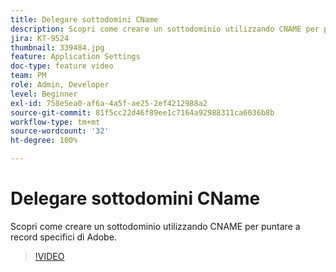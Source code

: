 ```yaml
---
title: Delegare sottodomini CName
description: Scopri come creare un sottodominio utilizzando CNAME per puntare a record specifici di Adobe.
jira: KT-9524
thumbnail: 339484.jpg
feature: Application Settings
doc-type: feature video
team: PM
role: Admin, Developer
level: Beginner
exl-id: 758e5ea0-af6a-4a5f-ae25-2ef4212988a2
source-git-commit: 81f5cc22d46f89ee1c7164a92988311ca6036b8b
workflow-type: tm+mt
source-wordcount: '32'
ht-degree: 100%

---
```


# Delegare sottodomini CName

Scopri come creare un sottodominio utilizzando CNAME per puntare a record specifici di Adobe.

>[!VIDEO](https://video.tv.adobe.com/v/339484?quality=12&learn=on)

